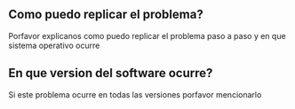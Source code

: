 ## Como puedo replicar el problema?
Porfavor explicanos como puedo replicar el problema paso a paso y en que sistema operativo ocurre
## En que version del software ocurre?
Si este problema ocurre en todas las versiones porfavor mencionarlo
